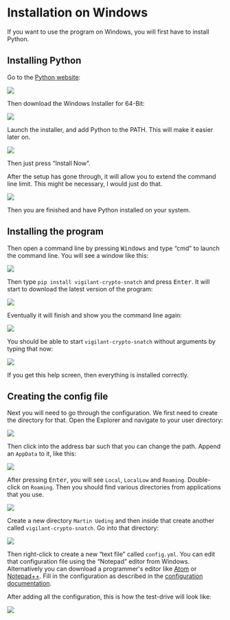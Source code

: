 # Installation on Windows

If you want to use the program on Windows, you will first have to install Python.

## Installing Python

Go to the [Python website](https://www.python.org/downloads/windows/):

![](windows-01.png)

Then download the Windows Installer for 64-Bit:

![](windows-02.png)

Launch the installer, and add Python to the PATH. This will make it easier later on.

![](windows-03.png)

Then just press “Install Now”.

After the setup has gone through, it will allow you to extend the command line limit. This might be necessary, I would just do that.

![](windows-04.png)

Then you are finished and have Python installed on your system.

## Installing the program

Then open a command line by pressing <kbd>Windows</kbd> and type “cmd” to launch the command line. You will see a window like this:

![](windows-06.png)

Then type `pip install vigilant-crypto-snatch` and press <kbd>Enter</kbd>. It will start to download the latest version of the program:

![](windows-07.png)

Eventually it will finish and show you the command line again:

![](windows-08.png)

You should be able to start `vigilant-crypto-snatch` without arguments by typing that now:

![](windows-09.png)

If you get this help screen, then everything is installed correctly.

## Creating the config file

Next you will need to go through the configuration. We first need to create the directory for that. Open the Explorer and navigate to your user directory:

![](windows-11.png)

Then click into the address bar such that you can change the path. Append an `AppData` to it, like this:

![](windows-12.png)

After pressing <kbd>Enter</kbd>, you will see `Local`, `LocalLow` and `Roaming`. Double-click on `Roaming`. Then you should find various directories from applications that you use.

![](windows-13.png)

Create a new directory `Martin Ueding` and then inside that create another called `vigilant-crypto-snatch`. Go into that directory:

![](windows-14.png)

Then right-click to create a new “text file” called `config.yml`. You can edit that configuration file using the “Notepad” editor from Windows. Alternatively you can download a programmer's editor like [Atom](https://atom.io/) or [Notepad++](https://notepad-plus-plus.org/). Fill in the configuration as described in the [configuration documentation](../configuration/general.md).

After adding all the configuration, this is how the test-drive will look like:

![](windows-15.png)